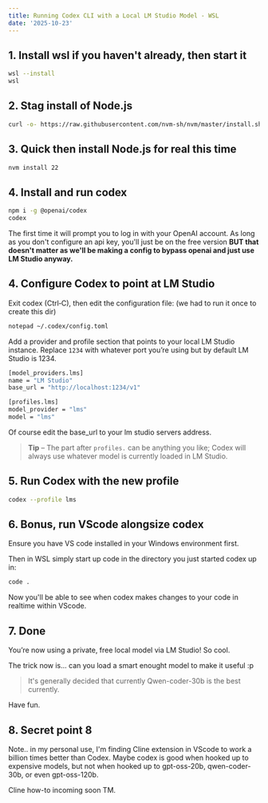 ```yaml
---
title: Running Codex CLI with a Local LM Studio Model - WSL
date: '2025-10-23'
---
```


## 1. Install wsl if you haven't already, then start it

```bash
wsl --install
wsl
```

## 2. Stag install of Node.js

```bash
curl -o- https://raw.githubusercontent.com/nvm-sh/nvm/master/install.sh | bash
```

## 3. Quick then install Node.js for real this time

```bash
nvm install 22
```

## 4. Install and run codex

```bash
npm i -g @openai/codex
codex
```

The first time it will prompt you to log in with your OpenAI account. As long as you don't configure an api key, you'll just be on the free version **BUT that doesn't matter as we'll be making a config to bypass openai and just use LM Studio anyway.**

## 4. Configure Codex to point at LM Studio

Exit codex (Ctrl‑C), then edit the configuration file:
(we had to run it once to create this dir)

```bash
notepad ~/.codex/config.toml
```

Add a provider and profile section that points to your local LM Studio instance. Replace `1234` with whatever port you’re using but by default LM Studio is 1234.

```bash
[model_providers.lms]
name = "LM Studio"
base_url = "http://localhost:1234/v1"

[profiles.lms]
model_provider = "lms"
model = "lms"
```

Of course edit the base_url to your lm studio servers address.

> **Tip** – The part after `profiles.` can be anything you like; Codex will always use whatever model is currently loaded in LM Studio.

## 5. Run Codex with the new profile

```bash
codex --profile lms
```

## 6. Bonus, run VScode alongsize codex

Ensure you have VS code installed in your Windows environment first.

Then in WSL simply start up code in the directory you just started codex up in:

```bash
code .
```

Now you'll be able to see when codex makes changes to your code in realtime within VScode.

## 7. Done
You’re now using a private, free local model via LM Studio!
So cool.

The trick now is... can you load a smart enought model to make it useful :p

> It's generally decided that currently Qwen-coder-30b is the best currently.

Have fun.

## 8. Secret point 8
Note.. in my personal use, I'm finding Cline extension in VScode to work a billion times better than Codex.
Maybe codex is good when hooked up to expensive models, but not when hooked up to gpt-oss-20b, qwen-coder-30b, or even gpt-oss-120b.

Cline how-to incoming soon TM.
